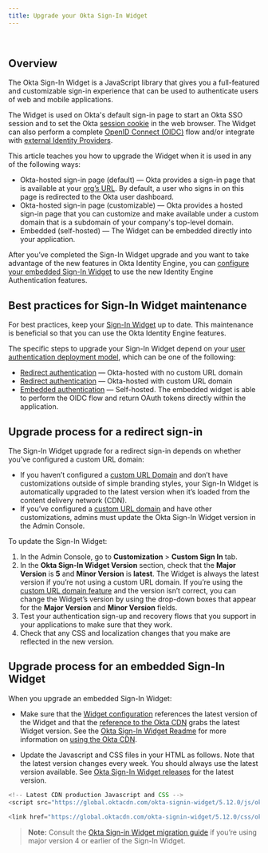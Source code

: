 ```yaml
---
title: Upgrade your Okta Sign-In Widget
---
```


<ApiLifecycle access="ie" /><br>
<ApiLifecycle access="Limited GA" />

## Overview

The Okta Sign-In Widget is a JavaScript library that gives you a full-featured and customizable sign-in experience that can be used to authenticate users of web and mobile applications.

The Widget is used on Okta's default sign-in page to start an Okta SSO session and to set the Okta [session cookie](/docs/guides/session-cookie/overview/) in the web browser. The Widget can also perform a complete [OpenID Connect (OIDC)](/docs/reference/api/oidc/) flow and/or integrate with [external Identity Providers](/docs/concepts/identity-providers/).

This article teaches you how to upgrade the Widget when it is used in any of the following ways:

* Okta-hosted sign-in page (default) &mdash; Okta provides a sign-in page that is available at your [org’s URL](/docs/concepts/okta-organizations/). By default, a user who signs in on this page is redirected to the Okta user dashboard.
* Okta-hosted sign-in page (customizable) &mdash; Okta provides a hosted sign-in page that you can customize and make available under a custom domain that is a subdomain of your company's top-level domain.
* Embedded (self-hosted) &mdash; The Widget can be embedded directly into your application.

After you’ve completed the Sign-In Widget upgrade and you want to take advantage of the new features in Okta Identity Engine, you can [configure your embedded Sign-In Widget](https://github.com/okta/okta-signin-widget/blob/master/README.md#embedded-self-hosted) to use the new Identity Engine Authentication features.

## Best practices for Sign-In Widget maintenance

For best practices, keep your [Sign-In Widget](https://github.com/okta/okta-signin-widget/blob/master/README.md) up to date. This maintenance is beneficial so that you can use the Okta Identity Engine features.

The specific steps to upgrade your Sign-In Widget depend on your [user authentication deployment model](/docs/concepts/redirect-vs-embedded/), which can be one of the following:

* [Redirect authentication](/docs/guides/oie-upgrade-sign-in-widget/main/#upgrade-process-for-a-redirect-sign-in) &mdash; Okta-hosted with no custom URL domain
* [Redirect authentication](/docs/guides/oie-upgrade-sign-in-widget/main/#upgrade-process-for-a-redirect-sign-in) &mdash; Okta-hosted with custom URL domain
* [Embedded authentication](/docs/guides/oie-upgrade-sign-in-widget/main/#upgrade-process-for-an-embedded-sign-in-widget) &mdash; Self-hosted. The embedded widget is able to perform the OIDC flow and return OAuth tokens directly within the application.

## Upgrade process for a redirect sign-in

The Sign-In Widget upgrade for a redirect sign-in depends on whether you’ve configured a custom URL domain:

* If you haven’t configured a [custom URL Domain](/docs/guides/custom-url-domain/overview/) and don’t have customizations outside of simple branding styles, your Sign-In Widget is automatically upgraded to the latest version when it’s loaded from the content delivery network (CDN).
* If you’ve configured a [custom URL domain](/docs/guides/custom-url-domain/overview/) and have other customizations, admins must update the Okta Sign-In Widget version in the Admin Console.

To update the Sign-In Widget:

1. In the Admin Console, go to **Customization** > **Custom Sign In** tab.
2. In the **Okta Sign-In Widget Version** section, check that the **Major Version** is **5** and **Minor Version** is **latest**. The Widget is always the latest version if you’re not using a custom URL domain.
If you’re using the [custom URL domain feature](/docs/guides/custom-url-domain/overview/) and the version isn’t correct, you can change the Widget’s version by using the drop-down boxes that appear for the **Major Version** and **Minor Version** fields.
3. Test your authentication sign-up and recovery flows that you support in your applications to make sure that they work.
4. Check that any CSS and localization changes that you make are reflected in the new version.

## Upgrade process for an embedded Sign-In Widget

When you upgrade an embedded Sign-In Widget:

* Make sure that the [Widget configuration](/docs/guides/oie-embedded-common-download-setup-app/-/main/) references the latest version of the Widget and that the [reference to the Okta CDN](/docs/guides/oie-embedded-widget-use-case-load/-/main/#_1-source-the-sign-in-widget-in-your-sign-in-page) grabs the latest Widget version. See the [Okta Sign-In Widget Readme](https://github.com/okta/okta-signin-widget/blob/master/README.md) for more information on [using the Okta CDN](https://github.com/okta/okta-signin-widget/blob/master/README.md#using-the-okta-cdn).

* Update the Javascript and CSS files in your HTML as follows. Note that the latest version changes every week. You should always use the latest version available. See [Okta Sign-In Widget releases](https://github.com/okta/okta-signin-widget/releases) for the latest version.

```javascript
<!-- Latest CDN production Javascript and CSS -->
<script src="https://global.oktacdn.com/okta-signin-widget/5.12.0/js/okta-sign-in.min.js" type="text/javascript"></script>

<link href="https://global.oktacdn.com/okta-signin-widget/5.12.0/css/okta-sign-in.min.css" type="text/css" rel="stylesheet"/>

```

> **Note:** Consult the [Okta Sign-in Widget migration guide](https://github.com/okta/okta-signin-widget/blob/master/MIGRATING.md) if you’re using major version 4 or earlier of the Sign-In Widget.
